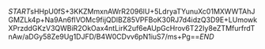 $START$sHHpU0fS+3KKZMmxnAWrR2096lU+5LdryaTYunuXc01MXWWTAhJGMZLk4p+Na9An6fIVOMc9fijQDlBZ85VPFBoK30RJ7d4idzQ3D9E+LUmowkXPrzddGKzV3QWBiR2OkOax4ntLirK2uf6eAUpGcHrov6T22Iy8eZTMfurfrdTnAw/aDGy58Ze9Ug1DJFD/B4W0CDvv6pN1iuS7/ms+Pg==$END$